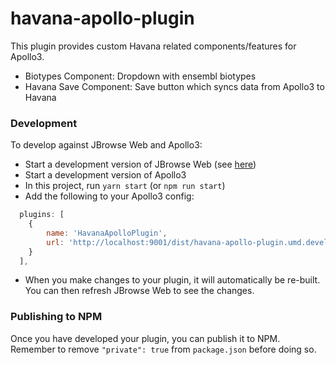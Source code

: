 # havana-apollo-plugin

This plugin provides custom Havana related components/features for Apollo3.
- Biotypes Component: Dropdown with ensembl biotypes
- Havana Save Component: Save button which syncs data from Apollo3 to Havana

### Development

To develop against JBrowse Web and Apollo3:

- Start a development version of JBrowse Web (see
  [here](https://github.com/GMOD/jbrowse-components/blob/master/CONTRIBUTING.md))
- Start a development version of Apollo3
- In this project, run `yarn start` (or `npm run start`)
- Add the following to your Apollo3 config:

```javascript
  plugins: [
    {
        name: 'HavanaApolloPlugin',
        url: 'http://localhost:9001/dist/havana-apollo-plugin.umd.development.js'
    }
  ],
```
- When you make changes to your plugin, it will automatically be re-built. You
  can then refresh JBrowse Web to see the changes.

### Publishing to NPM

Once you have developed your plugin, you can publish it to NPM. Remember to
remove `"private": true` from `package.json` before doing so.
